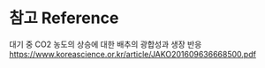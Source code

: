 # 참고 Reference
대기 중 CO2 농도의 상승에 대한 배추의 광합성과 생장 반응
https://www.koreascience.or.kr/article/JAKO201609636668500.pdf
